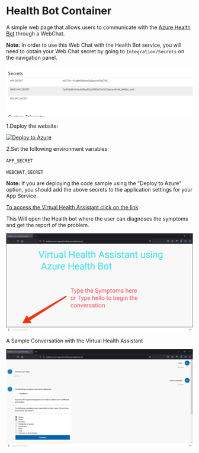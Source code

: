 # Health Bot Container

A simple web page that allows users to communicate with the [Azure Health Bot](https://azure.microsoft.com/en-us/services/bot-services/health-bot/) through a WebChat.

**Note:** In order to use this Web Chat with the Health Bot service, you will need to obtain your Web Chat secret by going to `Integration/Secrets` on the navigation panel.

![Secrets](/secret.png)

1.Deploy the website:

[![Deploy to Azure](https://aka.ms/deploytoazurebutton)](https://portal.azure.com/#create/Microsoft.Template/uri/https%3A%2F%2Fraw.githubusercontent.com%2Fmicrosoft%2FHealthBotContainerSample%2Fmaster%2Fazuredeploy.json)

2.Set the following environment variables:

`APP_SECRET`

`WEBCHAT_SECRET`


**Note:** If you are deploying the code sample using the "Deploy to Azure" option, you should add the above secrets to the application settings for your App Service.

[To access the Virtual Health Assistant click on the link](http://healthcare-bot-ugensz4vmdckq.azurewebsites.net/)

This Will open the Health bot where the user can diagnoses the symptoms and get the report of the problem.

![webhealth](/webhealth.jpg)


A Sample Conversation with the Virtual Health Assistant

![Conversation](/Conversation.jpg)

